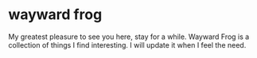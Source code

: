 # wayward frog
My greatest pleasure to see you here, stay for a while.
Wayward Frog is a collection of things I find interesting.
I will update it when I feel the need.
